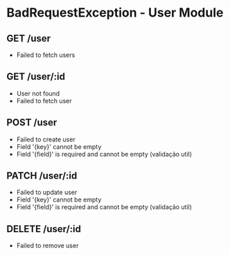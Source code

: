 # BadRequestException - User Module

## GET /user
- Failed to fetch users

## GET /user/:id
- User not found
- Failed to fetch user

## POST /user
- Failed to create user
- Field '{key}' cannot be empty
- Field '{field}' is required and cannot be empty (validação util)

## PATCH /user/:id
- Failed to update user
- Field '{key}' cannot be empty
- Field '{field}' is required and cannot be empty (validação util)

## DELETE /user/:id
- Failed to remove user
